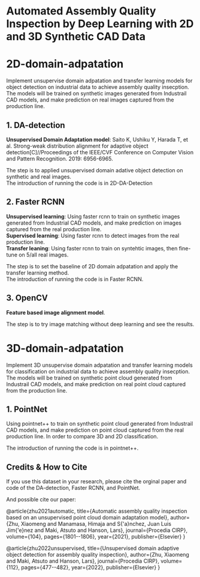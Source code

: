 # Automated Assembly Quality Inspection by Deep Learning with 2D and 3D Synthetic CAD Data

# 2D-domain-adpatation
Implement unsupervise domain adpatation and transfer learning models for object detection on industrial data to achieve assembly quality insecption. The models will be trained on synthetic images generated from Industrail CAD models, and make prediction on real images captured from the production line. 

## 1. DA-detection  
**Unsupervised Domain Adaptation model**: Saito K, Ushiku Y, Harada T, et al. Strong-weak distribution alignment for adaptive object detection[C]//Proceedings of the IEEE/CVF Conference on Computer Vision and Pattern Recognition. 2019: 6956-6965.  

The step is to applied unsupervised domain adative object detection on synthetic and real images.   
The introduction of running the code is in 2D-DA-Detection  

## 2. Faster RCNN  
**Unsupervised learning**: Using faster rcnn to train on synthetic images generated from Industrial CAD models, and make prediction on images captured from the real production line.  
**Supervised learning**: Using faster rcnn to detect images from the real production line.    
**Transfer leaning**: Using faster rcnn to train on syntehtic images, then fine-tune on 5/all real images.   

The step is to set the baseline of 2D domain adpatation and apply the transfer learning method.   
The introduction of running the code is in Faster RCNN.  

## 3. OpenCV
**Feature based image alignment model**.   

The step is to try image matching without deep learning and see the results.   

# 3D-domain-adpatation
Implement 3D unsupervise domain adpatation  and transfer learning models for classification on industrial data to achieve assembly quality insecption. The models will be trained on synthetic  point cloud generated from Industrail CAD models, and make prediction on real point cloud captured from the production line.   

## 1. PointNet 
Using pointnet++ to train on synthetic point cloud generated from Industrail CAD models, and make prediction on point cloud captured from the real production line.
In order to compare 3D and 2D classification.   

The introduction of running the code is in pointnet++.  

## Credits & How to Cite
If you use this dataset in your research, please cite the orginal paper and code of the DA-detection, Faster RCNN, and PointNet. 

And possible cite our paper:

@article{zhu2021automatic,
  title={Automatic assembly quality inspection based on an unsupervised point cloud domain adaptation model},
  author={Zhu, Xiaomeng and Manamasa, Himaja and S{\'a}nchez, Juan Luis Jim{\'e}nez and Maki, Atsuto and Hanson, Lars},
  journal={Procedia CIRP},
  volume={104},
  pages={1801--1806},
  year={2021},
  publisher={Elsevier}
}

@article{zhu2022unsupervised,
  title={Unsupervised domain adaptive object detection for assembly quality inspection},
  author={Zhu, Xiaomeng and Maki, Atsuto and Hanson, Lars},
  journal={Procedia CIRP},
  volume={112},
  pages={477--482},
  year={2022},
  publisher={Elsevier}
}


